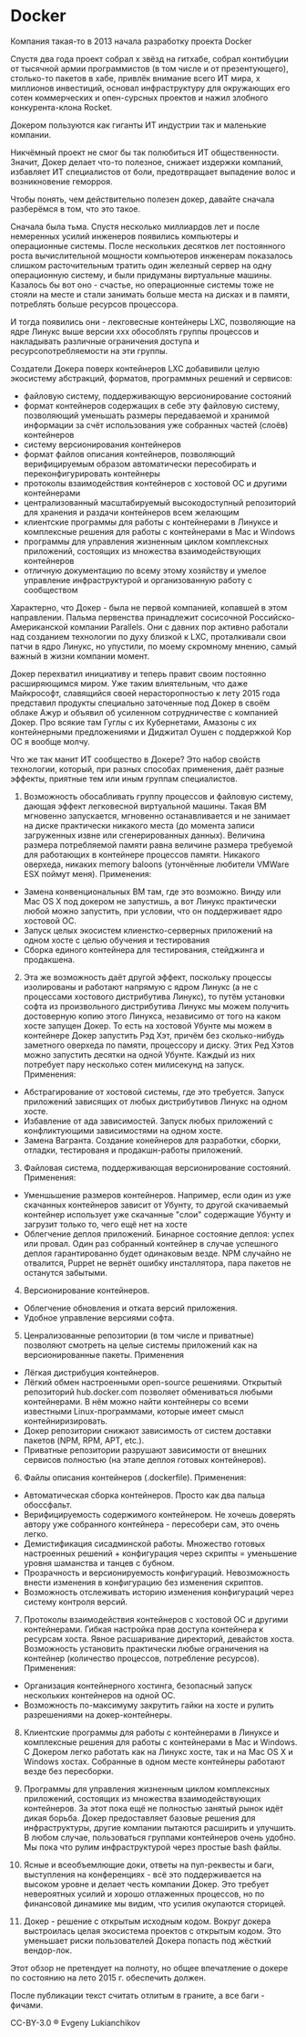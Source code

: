 # Docker

Компания такая-то в 2013 начала разработку проекта Docker

Спустя два года проект собрал х звёзд на гитхабе, собрал контибуции от тысячной армии программистов (в том числе и от презентующего), столько-то пакетов в хабе, привлёк внимание всего ИТ мира, х миллионов инвестиций, основал инфраструктуру для окружающих его сотен коммерческих и опен-сурсных проектов и нажил злобного конкурента-клона Rocket.

Докером пользуются как гиганты ИТ индустрии так и маленькие компании.

Никчёмный проект не смог бы так полюбиться ИТ общественности. Значит, Докер делает что-то полезное, снижает издержки компаний, избавляет ИТ специалистов от боли, предотвращает выпадение волос и возникновение геморроя. 

Чтобы понять, чем действительно полезен докер, давайте сначала разберёмся в том, что это такое.

Сначала была тьма. Спустя несколько миллиардов лет и после немеренных усилий инженеров появились компьютеры и операционные системы. После нескольких десятков лет постоянного роста вычислительной мощности компьютеров инженерам показалось слишком расточительным тратить один железный сервер на одну операционную систему, и были придуманы виртуальные машины. Казалось бы вот оно - счастье, но операционные системы тоже не стояли на месте и стали занимать больше места на дисках и в памяти, потреблять больше ресурсов процессора. 

И тогда появились они - лекговесные контейнеры LXC, позволяющие на ядре Линукс выше версии ххх обособлять группы процессов и накладывать различные ограничения доступа и ресурсопотребляемости на эти группы. 

Создатели Докера поверх контейнеров LXC добавивили целую экосистему абстракций, форматов, программных решений и сервисов:
  - файловую систему, поддерживающую версионирование состояний
  - формат контейнеров содержащих в себе эту файловую систему, позволяющий уменьшать размеры передаваемой и хранимой информации за счёт использования уже собранных частей (слоёв) контейнеров
  - систему версионирования контейнеров
  - формат файлов описания контейнеров, позволяющий верифицируемым образом автоматически пересобирать и переконфигурировать контейнеры
  - протоколы взаимодействия контейнеров с хостовой ОС и другими контейнерами
  - централизованный масштабируемый высокодоступный репозиторий для хранения и раздачи контейнеров всем желающим
  - клиентские программы для работы с контейнерами в Линуксе и комплексные решения для работы с контейнерами в Mac и Windows
  - программы для управления жизненным циклом комплексных приложений, состоящих из множества взаимодействующих контейнеров
  - отличную документацию по всему этому хозяйству и умелое управление инфраструктурой и организованную работу с сообществом

Характерно, что Докер - была не первой компанией, копавшей в этом направлении. Пальма первенства принадлежит сосисочной Российско-Американской компании Parallels. Они с давних пор активно работали над созданием технологии по духу близкой к LXC, проталкивали свои патчи в ядро Линукс, но упустили, по моему скромному мнению, самый важный в жизни компании момент.

Докер перехватил инициативу и теперь правит своим постоянно расширяющимся миром. Уже таким влиятельным, что даже Майкрософт, славящийся своей нерасторопностью к лету 2015 года представил продукты специально заточенные под Докер в своём облаке Ажур и объявил об усиленном сотрудничестве с компанией Докер. Про всякие там Гуглы с их Кубернетами, Амазоны с их контейнерными предложениями и Диджитал Оушен с поддержкой Кор ОС я вообще молчу.

Что же так манит ИТ сообщество в Докере? Это набор свойств технологии, который, при разных способах применения, даёт разные эффекты, приятные тем или иным группам специалистов.

1. Возможность обосабливать группу процессов и файловую систему, дающая эффект легковесной виртуальной машины. Такая ВМ мгновенно запускается, мгновенно останавливается и не занимает на диске практически никакого места (до момента записи загруженных извне или сгенерированных данных). Величина размера потребляемой памяти равна величине размера требуемой для работающих в контейнере процессов памяти. Никакого оверхеда, никаких memory baloons (утончённые любители VMWare ESX поймут меня). Применения:
  
  - Замена конвенциональных ВМ там, где это возможно. Винду или Mac OS X под докером не запустишь, а вот Линукс практически любой можно запустить, при условии, что он поддерживает ядро хостовой ОС.
  - Запуск целых экосистем клиенстко-серверных приложений на одном хосте с целью обучения и тестирования
  - Сборка единого контейнера для тестирования, стейджинга и продакшена.

2. Эта же возможность даёт другой эффект, поскольку процессы изолированы и работают напрямую с ядром Линукс (а не с процессами хостового дистрибутива Линукс), то путём установки софта из произвольного дистрибутива Линукс мы можем получить достоверную копию этого Линукса, независимо от того на каком хосте запущен Докер. То есть на хостовой Убунте мы можем в контейнере Докер запустить Рэд Хэт, причём без сколько-нибудь заметного оверхеда по памяти, процессору и диску. Этих Ред Хэтов можно запустить десятки на одной Убунте. Каждый из них потребует пару несколько сотен милисекунд на запуск. Применения:

  - Абстрагирование от хостовой системы, где это требуется. Запуск приложений зависящих от любых дистрибутивов Линукс на одном хосте.
  - Избавление от ада зависимостей. Запуск любых приложений с конфликтующими зависимостями на одном хосте.
  - Замена Вагранта. Создание конейнеров для разработки, сборки, отладки, тестированя и продакшн-работы приложений.

3. Файловая система, поддерживающая версионирование состояний. Применения:

  - Уменшьшение размеров контейнеров. Например, если один из уже скачанных контейнеров зависит от Убунту, то другой скачиваемый контейнер использует уже скачанные "слои" содержащие Убунту и загрузит только то, чего ещё нет на хосте
  - Облегчение деплоя приложений. Бинарное состояние деплоя: успех или провал. Один раз собранный контейнер в случае успешного деплоя гарантированно будет одинаковым везде. NPM случайно не отвалится, Puppet не вернёт ошибку инсталлятора, пара пакетов не останутся забытыми.

4. Версионирование контейнеров.

  - Облегчение обновления и отката версий приложения.
  - Удобное управление версиями софта.

5. Ценрализованные репозитории (в том числе и приватные) позволяют смотреть на целые системы приложений как на версионированные пакеты. Применения

  - Лёгкая дистрибуция контейнеров.
  - Лёгкий обмен настроенными open-source решениями. Открытый репозиторий hub.docker.com позволяет обмениваться любыми контейнерами. В нём можно найти контейнеры со всеми известными Linux-программами, которые имеет смысл контейниризировать.
  - Докер репозитории снижают зависимость от систем доставки пакетов (NPM, RPM, APT, etc.). 
  - Приватные репозитории разрушают зависимости от внешних сервисов полностью (на этапе деплоя готовых контейнеров).

6. Файлы описания контейнеров (.dockerfile). Применения:

  - Автоматическая сборка контейнеров. Просто как два пальца обоссфальт.
  - Верифицируемость содержимого контейнером. Не хочешь доверять автору уже собранного контейнера - пересобери сам, это очень легко.
  - Демистификация сисадминской работы. Множество готовых настроенных решений + конфигурация через скрипты = уменьшение уровня шаманства и танцев с бубном.
  - Прозрачность и версионируемость конфигураций. Невозможность внести изменения в конфигурацию без изменения скриптов.
  - Возможность отслеживать историю изменения конфигураций через систему контроля версий.

7. Протоколы взаимодействия контейнеров с хостовой ОС и другими контейнерами. Гибкая настройка прав доступа контейнера к ресурсам хоста. Явное расшаривание директорий, девайстов хоста. Возможность установить практически любые ограничения на контейнер (количество процессов, потребление ресурсов). Применения:

  - Организация контейнерного хостинга, безопасный запуск нескольких контейнеров на одной ОС.
  - Возможность по-максимуму закрутить гайки на хосте и рулить разрешениями на докер-контейнеры.

8. Клиентские программы для работы с контейнерами в Линуксе и комплексные решения для работы с контейнерами в Mac и Windows. С Докером легко работать как на Линукс хосте, так и на Mac OS X и Windows хостах. Собранные в одном месте контейнеры работают везде без пересборки.

9. Программы для управления жизненным циклом комплексных приложений, состоящих из множества взаимодействующих контейнеров. За этот пока ещё не полностью занятый рынок идёт дикая борьба. Докер предоставляет базовые решения для инфраструктуры, другие компании пытаются расширить и улучшить. В любом случае, пользоваться группами контейнеров очень удобно. Мы пока что рулим инфраструктурой через простые bash файлы.

10. Ясные и всеобъемлющие доки, ответы на пул-реквесты и баги, выступления на конференциях - всё это поддерживается на высоком уровне и делает честь компании Докер. Это требует невероятных усилий и хорошо отлаженных процессов, но по финансовой динамике мы видим, что усилия окупаются сторицей.

100500. Докер - решение с открытым исходным кодом. Вокруг докера выстроилась целая экосистема проектов с открытым кодом. Это уменьшает риски пользователей Докера попасть под жёсткий вендор-лок.

Этот обзор не претендует на полноту, но общее впечатление о докере по состоянию на лето 2015 г. обеспечить должен.

После публикации текст считать отлитым в граните, а все баги - фичами.

CC-BY-3.0 ® Evgeny Lukianchikov